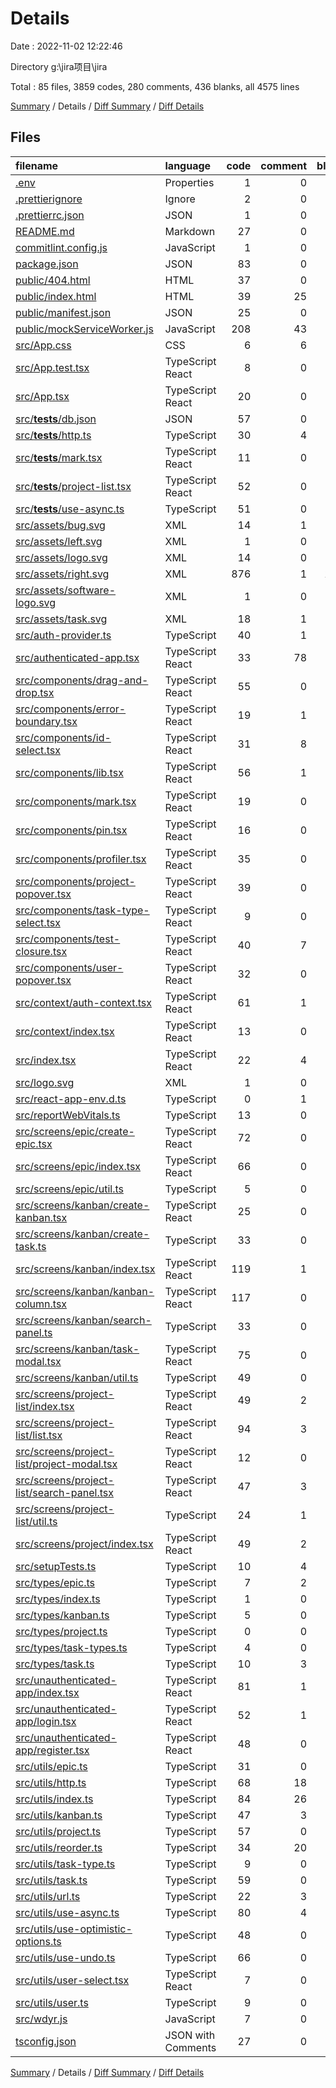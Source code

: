 # Details

Date : 2022-11-02 12:22:46

Directory g:\\jira项目\\jira

Total : 85 files,  3859 codes, 280 comments, 436 blanks, all 4575 lines

[Summary](results.md) / Details / [Diff Summary](diff.md) / [Diff Details](diff-details.md)

## Files
| filename | language | code | comment | blank | total |
| :--- | :--- | ---: | ---: | ---: | ---: |
| [.env](/.env) | Properties | 1 | 0 | 0 | 1 |
| [.prettierignore](/.prettierignore) | Ignore | 2 | 0 | 0 | 2 |
| [.prettierrc.json](/.prettierrc.json) | JSON | 1 | 0 | 1 | 2 |
| [README.md](/README.md) | Markdown | 27 | 0 | 22 | 49 |
| [commitlint.config.js](/commitlint.config.js) | JavaScript | 1 | 0 | 1 | 2 |
| [package.json](/package.json) | JSON | 83 | 0 | 1 | 84 |
| [public/404.html](/public/404.html) | HTML | 37 | 0 | 5 | 42 |
| [public/index.html](/public/index.html) | HTML | 39 | 25 | 4 | 68 |
| [public/manifest.json](/public/manifest.json) | JSON | 25 | 0 | 1 | 26 |
| [public/mockServiceWorker.js](/public/mockServiceWorker.js) | JavaScript | 208 | 43 | 53 | 304 |
| [src/App.css](/src/App.css) | CSS | 6 | 6 | 3 | 15 |
| [src/App.test.tsx](/src/App.test.tsx) | TypeScript React | 8 | 0 | 2 | 10 |
| [src/App.tsx](/src/App.tsx) | TypeScript React | 20 | 0 | 4 | 24 |
| [src/__tests__/db.json](/src/__tests__/db.json) | JSON | 57 | 0 | 1 | 58 |
| [src/__tests__/http.ts](/src/__tests__/http.ts) | TypeScript | 30 | 4 | 2 | 36 |
| [src/__tests__/mark.tsx](/src/__tests__/mark.tsx) | TypeScript React | 11 | 0 | 1 | 12 |
| [src/__tests__/project-list.tsx](/src/__tests__/project-list.tsx) | TypeScript React | 52 | 0 | 6 | 58 |
| [src/__tests__/use-async.ts](/src/__tests__/use-async.ts) | TypeScript | 51 | 0 | 8 | 59 |
| [src/assets/bug.svg](/src/assets/bug.svg) | XML | 14 | 1 | 1 | 16 |
| [src/assets/left.svg](/src/assets/left.svg) | XML | 1 | 0 | 0 | 1 |
| [src/assets/logo.svg](/src/assets/logo.svg) | XML | 14 | 0 | 1 | 15 |
| [src/assets/right.svg](/src/assets/right.svg) | XML | 876 | 1 | 123 | 1,000 |
| [src/assets/software-logo.svg](/src/assets/software-logo.svg) | XML | 1 | 0 | 1 | 2 |
| [src/assets/task.svg](/src/assets/task.svg) | XML | 18 | 1 | 1 | 20 |
| [src/auth-provider.ts](/src/auth-provider.ts) | TypeScript | 40 | 1 | 3 | 44 |
| [src/authenticated-app.tsx](/src/authenticated-app.tsx) | TypeScript React | 33 | 78 | 1 | 112 |
| [src/components/drag-and-drop.tsx](/src/components/drag-and-drop.tsx) | TypeScript React | 55 | 0 | 7 | 62 |
| [src/components/error-boundary.tsx](/src/components/error-boundary.tsx) | TypeScript React | 19 | 1 | 1 | 21 |
| [src/components/id-select.tsx](/src/components/id-select.tsx) | TypeScript React | 31 | 8 | 5 | 44 |
| [src/components/lib.tsx](/src/components/lib.tsx) | TypeScript React | 56 | 1 | 7 | 64 |
| [src/components/mark.tsx](/src/components/mark.tsx) | TypeScript React | 19 | 0 | 1 | 20 |
| [src/components/pin.tsx](/src/components/pin.tsx) | TypeScript React | 16 | 0 | 1 | 17 |
| [src/components/profiler.tsx](/src/components/profiler.tsx) | TypeScript React | 35 | 0 | 2 | 37 |
| [src/components/project-popover.tsx](/src/components/project-popover.tsx) | TypeScript React | 39 | 0 | 2 | 41 |
| [src/components/task-type-select.tsx](/src/components/task-type-select.tsx) | TypeScript React | 9 | 0 | 2 | 11 |
| [src/components/test-closure.tsx](/src/components/test-closure.tsx) | TypeScript React | 40 | 7 | 4 | 51 |
| [src/components/user-popover.tsx](/src/components/user-popover.tsx) | TypeScript React | 32 | 0 | 3 | 35 |
| [src/context/auth-context.tsx](/src/context/auth-context.tsx) | TypeScript React | 61 | 1 | 5 | 67 |
| [src/context/index.tsx](/src/context/index.tsx) | TypeScript React | 13 | 0 | 1 | 14 |
| [src/index.tsx](/src/index.tsx) | TypeScript React | 22 | 4 | 3 | 29 |
| [src/logo.svg](/src/logo.svg) | XML | 1 | 0 | 0 | 1 |
| [src/react-app-env.d.ts](/src/react-app-env.d.ts) | TypeScript | 0 | 1 | 1 | 2 |
| [src/reportWebVitals.ts](/src/reportWebVitals.ts) | TypeScript | 13 | 0 | 3 | 16 |
| [src/screens/epic/create-epic.tsx](/src/screens/epic/create-epic.tsx) | TypeScript React | 72 | 0 | 3 | 75 |
| [src/screens/epic/index.tsx](/src/screens/epic/index.tsx) | TypeScript React | 66 | 0 | 2 | 68 |
| [src/screens/epic/util.ts](/src/screens/epic/util.ts) | TypeScript | 5 | 0 | 3 | 8 |
| [src/screens/kanban/create-kanban.tsx](/src/screens/kanban/create-kanban.tsx) | TypeScript React | 25 | 0 | 1 | 26 |
| [src/screens/kanban/create-task.ts](/src/screens/kanban/create-task.ts) | TypeScript | 33 | 0 | 3 | 36 |
| [src/screens/kanban/index.tsx](/src/screens/kanban/index.tsx) | TypeScript React | 119 | 1 | 4 | 124 |
| [src/screens/kanban/kanban-column.tsx](/src/screens/kanban/kanban-column.tsx) | TypeScript React | 117 | 0 | 6 | 123 |
| [src/screens/kanban/search-panel.ts](/src/screens/kanban/search-panel.ts) | TypeScript | 33 | 0 | 0 | 33 |
| [src/screens/kanban/task-modal.tsx](/src/screens/kanban/task-modal.tsx) | TypeScript React | 75 | 0 | 3 | 78 |
| [src/screens/kanban/util.ts](/src/screens/kanban/util.ts) | TypeScript | 49 | 0 | 3 | 52 |
| [src/screens/project-list/index.tsx](/src/screens/project-list/index.tsx) | TypeScript React | 49 | 2 | 7 | 58 |
| [src/screens/project-list/list.tsx](/src/screens/project-list/list.tsx) | TypeScript React | 94 | 3 | 2 | 99 |
| [src/screens/project-list/project-modal.tsx](/src/screens/project-list/project-modal.tsx) | TypeScript React | 12 | 0 | 1 | 13 |
| [src/screens/project-list/search-panel.tsx](/src/screens/project-list/search-panel.tsx) | TypeScript React | 47 | 3 | 4 | 54 |
| [src/screens/project-list/util.ts](/src/screens/project-list/util.ts) | TypeScript | 24 | 1 | 3 | 28 |
| [src/screens/project/index.tsx](/src/screens/project/index.tsx) | TypeScript React | 49 | 2 | 4 | 55 |
| [src/setupTests.ts](/src/setupTests.ts) | TypeScript | 10 | 4 | 3 | 17 |
| [src/types/epic.ts](/src/types/epic.ts) | TypeScript | 7 | 2 | 1 | 10 |
| [src/types/index.ts](/src/types/index.ts) | TypeScript | 1 | 0 | 1 | 2 |
| [src/types/kanban.ts](/src/types/kanban.ts) | TypeScript | 5 | 0 | 0 | 5 |
| [src/types/project.ts](/src/types/project.ts) | TypeScript | 0 | 0 | 1 | 1 |
| [src/types/task-types.ts](/src/types/task-types.ts) | TypeScript | 4 | 0 | 0 | 4 |
| [src/types/task.ts](/src/types/task.ts) | TypeScript | 10 | 3 | 0 | 13 |
| [src/unauthenticated-app/index.tsx](/src/unauthenticated-app/index.tsx) | TypeScript React | 81 | 1 | 8 | 90 |
| [src/unauthenticated-app/login.tsx](/src/unauthenticated-app/login.tsx) | TypeScript React | 52 | 1 | 2 | 55 |
| [src/unauthenticated-app/register.tsx](/src/unauthenticated-app/register.tsx) | TypeScript React | 48 | 0 | 3 | 51 |
| [src/utils/epic.ts](/src/utils/epic.ts) | TypeScript | 31 | 0 | 4 | 35 |
| [src/utils/http.ts](/src/utils/http.ts) | TypeScript | 68 | 18 | 11 | 97 |
| [src/utils/index.ts](/src/utils/index.ts) | TypeScript | 84 | 26 | 11 | 121 |
| [src/utils/kanban.ts](/src/utils/kanban.ts) | TypeScript | 47 | 3 | 5 | 55 |
| [src/utils/project.ts](/src/utils/project.ts) | TypeScript | 57 | 0 | 9 | 66 |
| [src/utils/reorder.ts](/src/utils/reorder.ts) | TypeScript | 34 | 20 | 3 | 57 |
| [src/utils/task-type.ts](/src/utils/task-type.ts) | TypeScript | 9 | 0 | 1 | 10 |
| [src/utils/task.ts](/src/utils/task.ts) | TypeScript | 59 | 0 | 6 | 65 |
| [src/utils/url.ts](/src/utils/url.ts) | TypeScript | 22 | 3 | 2 | 27 |
| [src/utils/use-async.ts](/src/utils/use-async.ts) | TypeScript | 80 | 4 | 5 | 89 |
| [src/utils/use-optimistic-options.ts](/src/utils/use-optimistic-options.ts) | TypeScript | 48 | 0 | 7 | 55 |
| [src/utils/use-undo.ts](/src/utils/use-undo.ts) | TypeScript | 66 | 0 | 2 | 68 |
| [src/utils/user-select.tsx](/src/utils/user-select.tsx) | TypeScript React | 7 | 0 | 2 | 9 |
| [src/utils/user.ts](/src/utils/user.ts) | TypeScript | 9 | 0 | 3 | 12 |
| [src/wdyr.js](/src/wdyr.js) | JavaScript | 7 | 0 | 2 | 9 |
| [tsconfig.json](/tsconfig.json) | JSON with Comments | 27 | 0 | 1 | 28 |

[Summary](results.md) / Details / [Diff Summary](diff.md) / [Diff Details](diff-details.md)